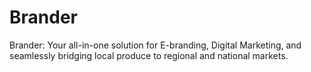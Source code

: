 # Brander
Brander: Your all-in-one solution for E-branding, Digital Marketing, and seamlessly bridging local produce to regional and national markets.
